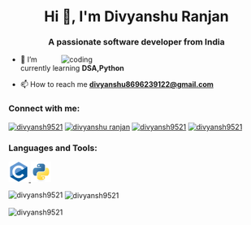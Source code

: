 <h1 align="center">Hi 👋, I'm Divyanshu Ranjan</h1>
<h3 align="center">A passionate software developer from India</h3>

<img align="right" alt="coding" width="400" src="https://user-images.githubusercontent.com/55389276/140866485-8fb1c876-9a8f-4d6a-98dc-08c4981eaf70.gif">

- 🌱 I’m currently learning **DSA,Python**

- 📫 How to reach me **divyanshu8696239122@gmail.com**

<h3 align="left">Connect with me:</h3>
<p align="left">
<a href="https://twitter.com/divyansh9521" target="blank"><img align="center" src="https://raw.githubusercontent.com/rahuldkjain/github-profile-readme-generator/master/src/images/icons/Social/twitter.svg" alt="divyansh9521" height="30" width="40" /></a>
<a href="https://www.linkedin.com/in/divyanshu-ranjan-431812290/" target="blank"><img align="center" src="https://raw.githubusercontent.com/rahuldkjain/github-profile-readme-generator/master/src/images/icons/Social/linked-in-alt.svg" alt="divyanshu ranjan" height="30" width="40" /></a>
<a href="https://instagram.com/divyansh9521" target="blank"><img align="center" src="https://raw.githubusercontent.com/rahuldkjain/github-profile-readme-generator/master/src/images/icons/Social/instagram.svg" alt="divyansh9521" height="30" width="40" /></a>
<a href="https://auth.geeksforgeeks.org/user/divyansh9521" target="blank"><img align="center" src="https://raw.githubusercontent.com/rahuldkjain/github-profile-readme-generator/master/src/images/icons/Social/geeks-for-geeks.svg" alt="divyansh9521" height="30" width="40" /></a>
</p>

<h3 align="left">Languages and Tools:</h3>
<p align="left"> <a href="https://www.cprogramming.com/" target="_blank" rel="noreferrer"> <img src="https://raw.githubusercontent.com/devicons/devicon/master/icons/c/c-original.svg" alt="c" width="40" height="40"/> </a> <a href="https://www.python.org" target="_blank" rel="noreferrer"> <img src="https://raw.githubusercontent.com/devicons/devicon/master/icons/python/python-original.svg" alt="python" width="40" height="40"/> </a> </p>

<p><img align="left" src="https://github-readme-stats.vercel.app/api/top-langs?username=divyansh9521&show_icons=true&locale=en&layout=compact" alt="divyansh9521" /></p>

<p>&nbsp;<img align="center" src="https://github-readme-stats.vercel.app/api?username=divyansh9521&show_icons=true&locale=en" alt="divyansh9521" /></p>

<p><img align="center" src="https://github-readme-streak-stats.herokuapp.com/?user=divyansh9521&" alt="divyansh9521" /></p>
